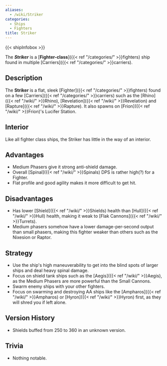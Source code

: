 ```yaml
---
aliases:
  - /wiki/Striker
categories:
  - Ships
  - Fighters
title: Striker
---
```


{{< shipInfobox >}}

The **_Striker_** is a [**Fighter-class**]({{< ref "/categories/" >}}fighters) ship found in multiple [Carriers]({{< ref "/categories/" >}}carriers).

## Description

The **Striker** is a flat, sleek [Fighter]({{< ref "/categories/" >}}fighters) found on a few [Carriers]({{< ref "/categories/" >}}carriers) such as the [Rhino]({{< ref "/wiki/" >}}Rhino), [Revelation]({{< ref "/wiki/" >}}Revelation) and [Rapture]({{< ref "/wiki/" >}}Rapture). It also spawns on [Frion]({{< ref "/wiki/" >}}Frion)'s Lucifer Station.

## Interior

Like all fighter class ships, the Striker has little in the way of an interior.

## Advantages

- Medium Phasers give it strong anti-shield damage.
- Overall [Spinal]({{< ref "/wiki/" >}}Spinals) DPS is rather high(?) for a Fighter.
- Flat profile and good agility makes it more difficult to get hit.

## Disadvantages

- Has lower [Shield]({{< ref "/wiki/" >}}Shields) health than [Hull]({{< ref "/wiki/" >}}Hull) health, making it weak to [Flak Cannons]({{< ref "/wiki/" >}}Turrets).
- Medium phasers somehow have a lower damage-per-second output than small phasers, making this fighter weaker than others such as the Nixesion or Raptor.

## Strategy

- Use the ship's high maneuverability to get into the blind spots of larger ships and deal heavy spinal damage.
- Focus on shield tank ships such as the [Aegis]({{< ref "/wiki/" >}}Aegis), as the Medium Phasers are more powerful than the Small Cannons.
- Swarm enemy ships with your other fighters.
- Focus on swarming and destroying AA ships like the [Ampharos]({{< ref "/wiki/" >}}Ampharos) or [Hyron]({{< ref "/wiki/" >}}Hyron) first, as they will shred you if left alone.

## Version History

- Shields buffed from 250 to 360 in an unknown version.

## Trivia

- Nothing notable.
